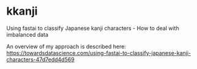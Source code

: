 # kkanji
Using fastai to classify Japanese kanji characters - How to deal with imbalanced data

An overview of my approach is described here: https://towardsdatascience.com/using-fastai-to-classify-japanese-kanji-characters-47d7edd4d569
